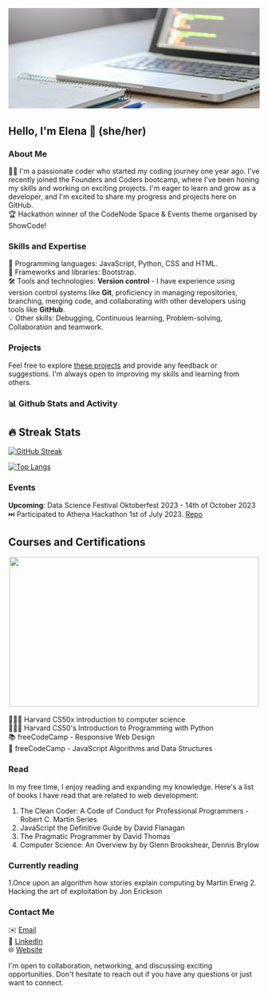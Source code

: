 ![](new-banner.jpg)
## Hello, I'm Elena 👋 (she/her)

<!-- Profile Banner -->

### About Me
👩‍💻 I'm a passionate coder who started my coding journey one year ago. I've recently joined the Founders and Coders bootcamp, where I've been honing my skills and working on exciting projects. I'm eager to learn and grow as a developer, and I'm excited to share my progress and projects here on GitHub.  
🏆 Hackathon winner of the CodeNode Space & Events theme organised by ShowCode!

### Skills and Expertise

🚀 Programming languages: JavaScript, Python, CSS and HTML.  
🔧 Frameworks and libraries: Bootstrap.  
🛠️ Tools and technologies: **Version control** - I have experience using version control systems like **Git**, proficiency in managing repositories, branching, merging code, and collaborating with other developers using tools like **GitHub**.  
💡 Other skills: Debugging, Continuous learning, Problem-solving, Collaboration and teamwork.  

### Projects

Feel free to explore [these projects](https://github.com/cazanelena?tab=repositories) and provide any feedback or suggestions. I'm always open to improving my skills and learning from others.

<!-- Project Name: Brief description of the project.
GitHub Repo: [Link to the GitHub repository]
Live Demo: [If applicable, provide a link to the live demo]

Project Name: Brief description of the project.
GitHub Repo: [Link to the GitHub repository]
Live Demo: [If applicable, provide a link to the live demo] -->



### 📊 Github Stats and Activity

## 🔥 Streak Stats

[![GitHub Streak](https://streak-stats.demolab.com/?user=cazanelena)](https://git.io/streak-stats)

[![Top Langs](https://github-readme-stats.vercel.app/api/top-langs/?username=cazanelena)](https://github.com/anuraghazra/github-readme-stats)


### Events
**Upcoming**: Data Science Festival Oktoberfest 2023 - 14th of October 2023
⏭️  Participated to Athena Hackathon 1st of July 2023. [Repo](https://github.com/cazanelena/econode)

## Courses and Certifications
<div align="center">
  <img src="https://media0.giphy.com/media/scZPhLqaVOM1qG4lT9/giphy.gif?cid=ecf05e470j1ubwi6q1z20v9pi3nnuucaercsl641vyezp8wx&ep=v1_gifs_search&rid=giphy.gif&ct=g" width="500" height="300"/>
</div>

👩🏻‍🎓 Harvard CS50x introduction to computer science     
👩🏻‍💻 Harvard CS50's Introduction to Programming with Python       
📚 freeCodeCamp - Responsive Web Design               
📖 freeCodeCamp - JavaScript Algorithms and Data Structures      

### Read
In my free time, I enjoy reading and expanding my knowledge. Here's a list of books I have read that are related to web development:
1. The Clean Coder: A Code of Conduct for Professional Programmers - Robert C. Martin Series
2. JavaScript the Definitive Guide by David Flanagan
3. The Pragmatic Programmer by David Thomas
4. Computer Science: An Overview by by Glenn Brookshear, Dennis Brylow

### Currently reading
1.Once upon an algorithm how stories explain computing by Martin Erwig
2. Hacking the art of exploitation by Jon Erickson


### Contact Me

✉️ [Email](mailto:cazan.elena23@yahoo.com)  
💼 [LinkedIn](https://www.linkedin.com/in/elena-cazan-bba317131/)   
🌐 [Website](https://cazanelena.github.io/Website-Project/)  

I'm open to collaboration, networking, and discussing exciting opportunities. Don't hesitate to reach out if you have any questions or just want to connect.

